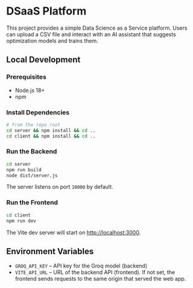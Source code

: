 # DSaaS Platform

This project provides a simple Data Science as a Service platform. Users can upload a CSV file and interact with an AI assistant that suggests optimization models and trains them.

## Local Development

### Prerequisites
- Node.js 18+
- npm

### Install Dependencies

```bash
# from the repo root
cd server && npm install && cd ..
cd client && npm install && cd ..
```

### Run the Backend

```bash
cd server
npm run build
node dist/server.js
```

The server listens on port `10000` by default.

### Run the Frontend

```bash
cd client
npm run dev
```

The Vite dev server will start on <http://localhost:3000>.

## Environment Variables

- `GROQ_API_KEY` – API key for the Groq model (backend)
- `VITE_API_URL` – URL of the backend API (frontend). If not set, the
  frontend sends requests to the same origin that served the web app.

